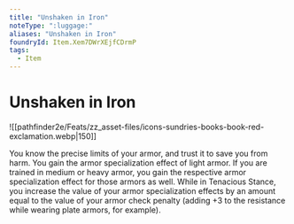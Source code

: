 ```yaml
---
title: "Unshaken in Iron"
noteType: ":luggage:"
aliases: "Unshaken in Iron"
foundryId: Item.Xem7DWrXEjfCDrmP
tags:
  - Item
---
```


# Unshaken in Iron
![[pathfinder2e/Feats/zz_asset-files/icons-sundries-books-book-red-exclamation.webp|150]]

You know the precise limits of your armor, and trust it to save you from harm. You gain the armor specialization effect of light armor. If you are trained in medium or heavy armor, you gain the respective armor specialization effect for those armors as well. While in Tenacious Stance, you increase the value of your armor specialization effects by an amount equal to the value of your armor check penalty (adding +3 to the resistance while wearing plate armors, for example).
